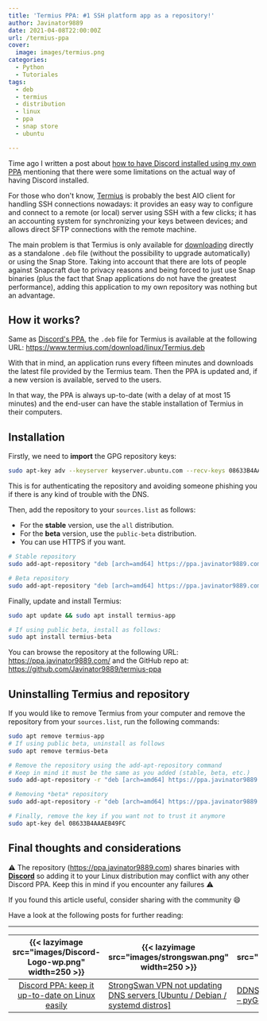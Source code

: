 ```yaml
---
title: 'Termius PPA: #1 SSH platform app as a repository!'
author: Javinator9889
date: 2021-04-08T22:00:00Z
url: /termius-ppa
cover:
  image: images/termius.png
categories:
  - Python
  - Tutoriales
tags:
  - deb
  - termius
  - distribution
  - linux
  - ppa
  - snap store
  - ubuntu

---
```


Time ago I written a post about [how to have Discord installed using my own PPA](/discord-ppa-keep-it-up-to-date-on-linux-easily)
mentioning that there were some limitations on the actual way of having Discord installed.

For those who don't know, [Termius](https://termius.com) is probably the best AIO client for handling SSH connections nowadays:
it provides an easy way to configure and connect to a remote (or local) server using SSH with a few clicks; it has an accounting
system for synchronizing your keys between devices; and allows direct SFTP connections with the remote machine.

The main problem is that Termius is only available for [downloading](https://termius.com/linux) directly as a standalone `.deb` file (without the possibility
to upgrade automatically) or using the Snap Store. Taking into account that there are lots of people against Snapcraft due to privacy reasons and
being forced to just use Snap binaries (plus the fact that Snap applications do not have the greatest performance), adding this application
to my own repository was nothing but an advantage.

## How it works?
Same as [Discord's PPA](/discord-ppa-keep-it-up-to-date-on-linux-easily), the `.deb` file for Termius is available at the following
URL: https://www.termius.com/download/linux/Termius.deb

With that in mind, an application runs every fifteen minutes and downloads the latest file provided by the Termius team. Then the PPA is updated and, if a new version is available, served to the users.

In that way, the PPA is always up-to-date (with a delay of at most 15 minutes) and the end-user can have the stable installation of Termius in their computers.

## Installation

Firstly, we need to **import** the GPG repository keys:
```bash
sudo apt-key adv --keyserver keyserver.ubuntu.com --recv-keys 08633B4AAAEB49FC
```

This is for authenticating the repository and avoiding someone phishing you if there is any kind of trouble with the DNS.

Then, add the repository to your `sources.list` as follows:
 + For the **stable** version, use the `all` distribution.
 + For the **beta** version, use the `public-beta` distribution.
 + You can use HTTPS if you want.

```bash
# Stable repository
sudo add-apt-repository "deb [arch=amd64] https://ppa.javinator9889.com all main"

# Beta repository
sudo add-apt-repository "deb [arch=amd64] https://ppa.javinator9889.com public-beta main"
```

Finally, update and install Termius:

```bash
sudo apt update && sudo apt install termius-app

# If using public beta, install as follows:
sudo apt install termius-beta
```

You can browse the repository at the following URL: https://ppa.javinator9889.com/ and the GitHub repo at: https://github.com/Javinator9889/termius-ppa

## Uninstalling Termius and repository
If you would like to remove Termius from your computer and remove the repository from your `sources.list`, run the following commands:

```bash
sudo apt remove termius-app
# If using public beta, uninstall as follows
sudo apt remove termius-beta

# Remove the repository using the add-apt-repository command
# Keep in mind it must be the same as you added (stable, beta, etc.)
sudo add-apt-repository -r "deb [arch=amd64] https://ppa.javinator9889.com all main"

# Removing *beta* repository
sudo add-apt-repository -r "deb [arch=amd64] https://ppa.javinator9889.com public-beta main"

# Finally, remove the key if you want not to trust it anymore
sudo apt-key del 08633B4AAAEB49FC
```

## Final thoughts and considerations
⚠ The repository (https://ppa.javinator9889.com) shares binaries with **[Discord](/discord-ppa-keep-it-up-to-date-on-linux-easily)**
so adding it to your Linux distribution may conflict with any other Discord PPA. Keep this in mind if you encounter any failures ⚠

If you found this article useful, consider sharing with the community 😄

Have a look at the following posts for further reading:

* * * 

| {{< lazyimage src="images/Discord-Logo-wp.png" width=250 >}} | {{< lazyimage src="images/strongswan.png" width=250 >}} | {{< lazyimage src="images/thumbnail.png" width=250 >}} |
|:--:|----|----|
| [Discord PPA: keep it up-to-date on Linux easily](/discord-ppa-keep-it-up-to-date-on-linux-easily/) |  [StrongSwan VPN not updating DNS servers [Ubuntu / Debian / systemd distros]](/strongswan-dns-servers)  |  [DDNS for GoDaddy – HOWTO – pyGoDaddyUpdater](/ddns-for-godaddy-howto/)  |
